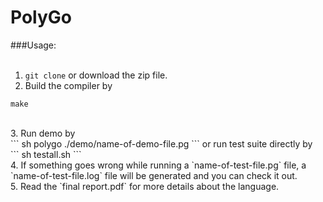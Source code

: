 # PolyGo
###Usage:<br>
<br>
1. `git clone` or download the zip file.<br>
2. Build the compiler by<br>
```
make
```
<br>
3. Run demo by<br>
```
sh polygo ./demo/name-of-demo-file.pg
```
or run test suite directly by<br>
```
sh testall.sh
```
<br>
4. If something goes wrong while running a `name-of-test-file.pg` file, a `name-of-test-file.log` file will be generated and you can check it out.
<br>
5. Read the `final report.pdf` for more details about the language.